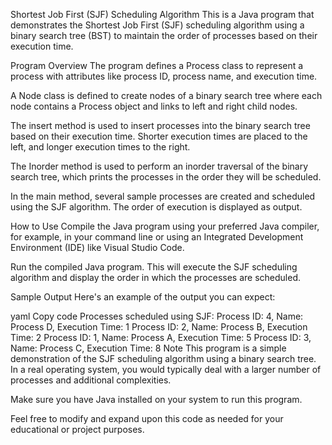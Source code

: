 Shortest Job First (SJF) Scheduling Algorithm
This is a Java program that demonstrates the Shortest Job First (SJF) scheduling algorithm using a binary search tree (BST) to maintain the order of processes based on their execution time.

Program Overview
The program defines a Process class to represent a process with attributes like process ID, process name, and execution time.

A Node class is defined to create nodes of a binary search tree where each node contains a Process object and links to left and right child nodes.

The insert method is used to insert processes into the binary search tree based on their execution time. Shorter execution times are placed to the left, and longer execution times to the right.

The Inorder method is used to perform an inorder traversal of the binary search tree, which prints the processes in the order they will be scheduled.

In the main method, several sample processes are created and scheduled using the SJF algorithm. The order of execution is displayed as output.

How to Use
Compile the Java program using your preferred Java compiler, for example, in your command line or using an Integrated Development Environment (IDE) like Visual Studio Code.

Run the compiled Java program. This will execute the SJF scheduling algorithm and display the order in which the processes are scheduled.

Sample Output
Here's an example of the output you can expect:

yaml
Copy code
Processes scheduled using SJF:
Process ID: 4, Name: Process D, Execution Time: 1
Process ID: 2, Name: Process B, Execution Time: 2
Process ID: 1, Name: Process A, Execution Time: 5
Process ID: 3, Name: Process C, Execution Time: 8
Note
This program is a simple demonstration of the SJF scheduling algorithm using a binary search tree. In a real operating system, you would typically deal with a larger number of processes and additional complexities.

Make sure you have Java installed on your system to run this program.

Feel free to modify and expand upon this code as needed for your educational or project purposes.
